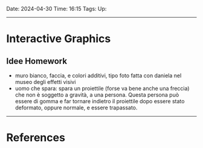 Date: 2024-04-30
Time: 16:15
Tags:
Up: 

---
# Interactive Graphics

## Idee Homework
- muro bianco, faccia, e colori additivi, tipo foto fatta con daniela nel museo degli effetti visivi
- uomo che spara: spara un proiettile  (forse va bene anche una freccia) che non è soggetto a gravità, a una persona. Questa persona può essere di gomma e far tornare indietro il proiettile dopo essere stato deformato, oppure normale, e essere trapassato.




---
# References
